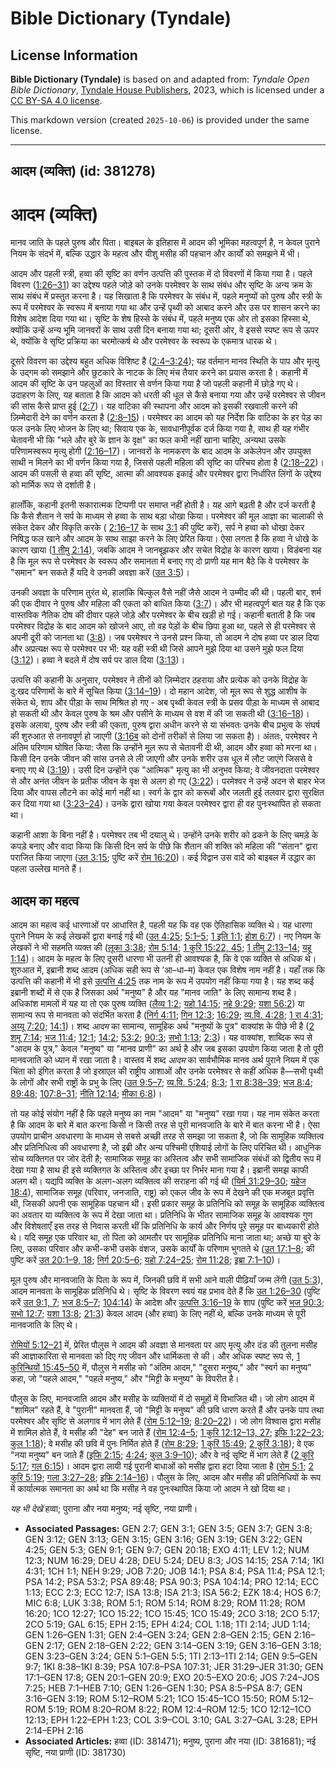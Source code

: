 # Bible Dictionary (Tyndale)

## License Information

**Bible Dictionary (Tyndale)** is based on and adapted from: _Tyndale Open Bible Dictionary_, [Tyndale House Publishers](https://tyndaleopenresources.com/), 2023, which is licensed under a [CC BY-SA 4.0 license](https://creativecommons.org/licenses/by-sa/4.0/legalcode.en).

This markdown version (created `2025-10-06`) is provided under the same license.



--------------------------------

## आदम (व्यक्ति) (id: 381278)

आदम (व्यक्ति)
=============

मानव जाति के पहले पुरुष और पिता। बाइबल के इतिहास में आदम की भूमिका महत्वपूर्ण है, न केवल पुराने नियम के संदर्भ में, बल्कि उद्धार के महत्व और यीशु मसीह की पहचान और कार्यों को समझने में भी।

आदम और पहली स्त्री, हव्वा की सृष्टि का वर्णन उत्पत्ति की पुस्तक में दो विवरणों में किया गया है। पहले विवरण ([1:26–31](https://ref.ly/Gen1:26-Gen1:31)) का उद्देश्य पहले जोड़े को उनके परमेश्वर के साथ संबंध और सृष्टि के अन्य क्रम के साथ संबंध में प्रस्तुत करना है। यह सिखाता है कि परमेश्वर के संबंध में, पहले मनुष्यों को पुरुष और स्त्री के रूप में परमेश्वर के स्वरूप में बनाया गया था और उन्हें पृथ्वी को आबाद करने और उस पर शासन करने का विशेष आदेश दिया गया था। सृष्टि के शेष हिस्से के संबंध में, पहले मनुष्य एक ओर तो इसका हिस्सा थे, क्योंकि उन्हें अन्य भूमि जानवरों के साथ उसी दिन बनाया गया था; दूसरी ओर, वे इससे स्पष्ट रूप से ऊपर थे, क्योंकि वे सृष्टि प्रक्रिया का चरमोत्कर्ष थे और परमेश्वर के स्वरूप के एकमात्र धारक थे।

दूसरे विवरण का उद्देश्य बहुत अधिक विशिष्ट है ([2:4–3:24](https://ref.ly/Gen2:4-Gen3:24)); यह वर्तमान मानव स्थिति के पाप और मृत्यु के उद्गम को समझाने और छुटकारे के नाटक के लिए मंच तैयार करने का प्रयास करता है। कहानी में आदम की सृष्टि के उन पहलुओं का विस्तार से वर्णन किया गया है जो पहली कहानी में छोड़े गए थे। उदाहरण के लिए, यह बताता है कि आदम को धरती की धूल से कैसे बनाया गया और उन्हें परमेश्वर से जीवन की सांस कैसे प्राप्त हुई ([2:7](https://ref.ly/Gen2:7))। यह वाटिका की स्थापना और आदम को इसकी रखवाली करने की ज़िम्मेदारी देने का वर्णन करता है ([2:8–15](https://ref.ly/Gen2:8-Gen2:15))। परमेश्वर का आदम को यह निर्देश कि वाटिका के हर पेड़ का फल उनके लिए भोजन के लिए था; सिवाय एक के, सावधानीपूर्वक दर्ज किया गया है, साथ ही यह गंभीर चेतावनी भी कि "भले और बुरे के ज्ञान के वृक्ष" का फल कभी नहीं खाना चाहिए, अन्यथा उसके परिणामस्वरूप मृत्यु होगी ([2:16–17](https://ref.ly/Gen2:16-Gen2:17))। जानवरों के नामकरण के बाद आदम के अकेलेपन और उपयुक्त साथी न मिलने का भी वर्णन किया गया है, जिससे पहली महिला की सृष्टि का परिचय होता है ([2:18–22](https://ref.ly/Gen2:18-Gen2:22))। आदम की पसली से हव्वा की सृष्टि, आत्मा की आवश्यक इकाई और परमेश्वर द्वारा निर्धारित लिंगों के उद्देश्य को मार्मिक रूप से दर्शाती है।

हालाँकि, कहानी इतनी सकारात्मक टिप्पणी पर समाप्त नहीं होती है। यह आगे बढ़ती है और दर्ज करती है कि कैसे शैतान ने सर्प के माध्यम से हव्वा के साथ बड़ा धोखा किया। परमेश्वर की मूल आज्ञा का चालाकी से संकेत देकर और विकृति करके ( [2:16–17](https://ref.ly/Gen2:16-Gen2:17) के साथ [3:1](https://ref.ly/Gen3:1) की पुष्टि करें), सर्प ने हव्वा को धोखा देकर निषिद्ध फल खाने और आदम के साथ साझा करने के लिए प्रेरित किया। ऐसा लगता है कि हव्वा ने धोखे के कारण खाया ([1 तीमु 2:14](https://ref.ly/1Tim2:14)), जबकि आदम ने जानबूझकर और सचेत विद्रोह के कारण खाया। विडंबना यह है कि मूल रूप से परमेश्वर के स्वरूप और समानता में बनाए गए दो प्राणी यह मान बैठे कि वे परमेश्वर के "समान" बन सकते हैं यदि वे उनकी अवज्ञा करें ([उत 3:5](https://ref.ly/Gen3:5))।

उनकी अवज्ञा के परिणाम तुरंत थे, हालांकि बिल्कुल वैसे नहीं जैसे आदम ने उम्मीद की थी। पहली बार, शर्म की एक दीवार ने पुरुष और महिला की एकता को बाधित किया ([3:7](https://ref.ly/Gen3:7))। और भी महत्वपूर्ण बात यह है कि एक वास्तविक नैतिक दोष की दीवार पहले जोड़े और परमेश्वर के बीच खड़ी हो गई। कहानी बताती है कि जब परमेश्वर विद्रोह के बाद आदम को खोजने आए, तो वह पेड़ों के बीच छिपा हुआ था, पहले से ही परमेश्वर से अपनी दूरी को जानता था ([3:8](https://ref.ly/Gen3:8))। जब परमेश्वर ने उनसे प्रश्न किया, तो आदम ने दोष हव्वा पर डाल दिया और अप्रत्यक्ष रूप से परमेश्वर पर भी: यह वही स्त्री थी जिसे आपने मुझे दिया था उसने मुझे फल दिया ([3:12](https://ref.ly/Gen3:12))। हव्वा ने बदले में दोष सर्प पर डाल दिया ([3:13](https://ref.ly/Gen3:13))।

उत्पत्ति की कहानी के अनुसार, परमेश्वर ने तीनों को ज़िम्मेदार ठहराया और प्रत्येक को उनके विद्रोह के दु:खद परिणामों के बारे में सूचित किया ([3:14–19](https://ref.ly/Gen3:14-Gen3:19))। दो महान आदेश, जो मूल रूप से शुद्ध आशीष के संकेत थे, शाप और पीड़ा के साथ मिश्रित हो गए \- अब पृथ्वी केवल स्त्री के प्रसव पीड़ा के माध्यम से आबाद हो सकती थी और केवल पुरुष के श्रम और पसीने के माध्यम से वश में की जा सकती थी ([3:16–18](https://ref.ly/Gen3:16-Gen3:18))। इसके अलावा, पुरुष और स्त्री की एकता, पुरुष द्वारा अधीन करने से या संभवतः उनके बीच प्रभुत्व के संघर्ष की शुरुआत से तनावपूर्ण हो जाएगी ([3:16ब](https://ref.ly/Gen3:16) को दोनों तरीकों से लिया जा सकता है)। अंततः, परमेश्वर ने अंतिम परिणाम घोषित किया: जैसा कि उन्होंने मूल रूप से चेतावनी दी थी, आदम और हव्वा को मरना था। किसी दिन उनके जीवन की सांस उनसे ले ली जाएगी और उनके शरीर उस धूल में लौट जाएंगे जिससे वे बनाए गए थे ([3:19](https://ref.ly/Gen3:19))। उसी दिन उन्होंने एक "आत्मिक" मृत्यु का भी अनुभव किया; वे जीवनदाता परमेश्वर से और अनंत जीवन के प्रतीक जीवन के वृक्ष से अलग हो गए ([3:22](https://ref.ly/Gen3:22))। परमेश्वर ने उन्हें अदन से बाहर भेज दिया और वापस लौटने का कोई मार्ग नहीं था। स्वर्ग के द्वार को करूबों और जलती हुई तलवार द्वारा सुरक्षित कर दिया गया था ([3:23–24](https://ref.ly/Gen3:23-Gen3:24))। उनके द्वारा खोया गया केवल परमेश्वर द्वारा ही वह पुनःस्थापित हो सकता था।

कहानी आशा के बिना नहीं है। परमेश्वर तब भी दयालु थे। उन्होंने उनके शरीर को ढकने के लिए चमड़े के कपड़े बनाए और वादा किया कि किसी दिन सर्प के पीछे कि शैतान की शक्ति को महिला की "संतान" द्वारा पराजित किया जाएगा ([उत 3:15](https://ref.ly/Gen3:15); पुष्टि करें [रोम 16:20](https://ref.ly/Rom16:20))। कई विद्वान उस वादे को बाइबल में उद्धार का पहला उल्लेख मानते हैं।

आदम का महत्व
------------

आदम का महत्व कई धारणाओं पर आधारित है, पहली यह कि वह एक ऐतिहासिक व्यक्ति थे। यह धारणा पुराने नियम के कई लेखकों द्वारा बनाई गई थी ([उत 4:25](https://ref.ly/Gen4:25); [5:1–5](https://ref.ly/Gen5:1-Gen5:5); [1 इति 1:1](https://ref.ly/1Chr1:1); [होश 6:7](https://ref.ly/Hos6:7))। नए नियम के लेखकों ने भी सहमति व्यक्त की ([लूका 3:38](https://ref.ly/Luke3:38); [रोम 5:14](https://ref.ly/Rom5:14); [1 कुरि 15:22, 45](https://ref.ly/1Cor15:22,1Cor15:45); [1 तीमु 2:13–14](https://ref.ly/1Tim2:13-1Tim2:14); [यहू 1:14](https://ref.ly/Jude1:14))। आदम के महत्व के लिए दूसरी धारणा भी उतनी ही आवश्यक है, कि वे एक व्यक्ति से अधिक थे। शुरुआत में, इब्रानी शब्द आदम (अधिक सही रूप से ’आ–धा–म) केवल एक विशेष नाम नहीं है। यहाँ तक कि उत्पत्ति की कहानी में भी इसे [उत्पत्ति 4:25](https://ref.ly/Gen4:25) तक नाम के रूप में उपयोग नहीं किया गया है। यह शब्द कई इब्रानी शब्दों में से एक है जिसका अर्थ "मनुष्य" है और यह "मानव जाति" के लिए सामान्य शब्द है। अधिकांश मामलों में यह या तो एक पुरुष व्यक्ति ([लैव्य 1:2](https://ref.ly/Lev1:2); [यहो 14:15](https://ref.ly/Josh14:15); [नहे 9:29](https://ref.ly/Neh9:29); [यशा 56:2](https://ref.ly/Isa56:2)) या सामान्य रूप से मानवता को संदर्भित करता है ([निर्ग 4:11](https://ref.ly/Exod4:11); [गिन 12:3](https://ref.ly/Num12:3); [16:29](https://ref.ly/Num16:29); [व्य.वि. 4:28](https://ref.ly/Deut4:28); [1 रा 4:31](https://ref.ly/1Kgs4:31); [अय्यू 7:20](https://ref.ly/Job7:20); [14:1](https://ref.ly/Job14:1))। शब्द *आदम* का सामान्य, सामूहिक अर्थ "मनुष्यों के पुत्र" वाक्यांश के पीछे भी है ([2 शमू 7:14](https://ref.ly/2Sam7:14); [भज 11:4](https://ref.ly/Ps11:4); [12:1](https://ref.ly/Ps12:1); [14:2](https://ref.ly/Ps14:2); [53:2](https://ref.ly/Ps53:2); [90:3](https://ref.ly/Ps90:3); [सभो 1:13](https://ref.ly/Eccl1:13); [2:3](https://ref.ly/Eccl2:3))। यह वाक्यांश, शाब्दिक रूप से "आदम के पुत्र," केवल "मनुष्य" या "मानव प्राणी" का अर्थ है और जब इसका उपयोग किया जाता है तो पूरी मानवजाति को ध्यान में रखा जाता है। वास्तव में शब्द *आदम* का सार्वभौमिक मानव अर्थ पुराने नियम में एक चिंता को इंगित करता है जो इस्राएल की राष्ट्रीय आशाओं और उनके परमेश्वर से कहीं अधिक है—सभी पृथ्वी के लोगों और सभी राष्ट्रों के प्रभु के लिए ([उत 9:5–7](https://ref.ly/Gen9:5-Gen9:7); [व्य.वि. 5:24](https://ref.ly/Deut5:24); [8:3](https://ref.ly/Deut8:3); [1 रा 8:38–39](https://ref.ly/1Kgs8:38-1Kgs8:39); [भज 8:4](https://ref.ly/Ps8:4); [89:48](https://ref.ly/Ps89:48); [107:8–31](https://ref.ly/Ps107:8-Ps107:31); [नीति 12:14](https://ref.ly/Prov12:14); [मीका 6:8](https://ref.ly/Mic6:8))।

तो यह कोई संयोग नहीं है कि पहले मनुष्य का नाम "आदम" या "मनुष्य" रखा गया। यह नाम संकेत करता है कि आदम के बारे में बात करना किसी न किसी तरह से पूरी मानवजाति के बारे में बात करना भी है। ऐसा उपयोग प्राचीन अवधारणा के माध्यम से सबसे अच्छी तरह से समझा जा सकता है, जो कि सामूहिक व्यक्तित्व और प्रतिनिधित्व की अवधारणा है, जो इब्री और अन्य पश्चिमी एशियाई लोगों के लिए परिचित थी। आधुनिक सोच व्यक्तिगत पर जोर देती है; सामाजिक समूह का अस्तित्व और सभी सामाजिक संबंधों को द्वितीय रूप में देखा गया है साथ ही इसे व्यक्तिगत के अस्तित्व और इच्छा पर निर्भर माना गया है। इब्रानी समझ काफी अलग थी। यद्यपि व्यक्ति के अलग\-अलग व्यक्तित्व की सराहना की गई थी ([यिर्म 31:29–30](https://ref.ly/Jer31:29-Jer31:30); [यहेज 18:4](https://ref.ly/Ezek18:4)), सामाजिक समूह (परिवार, जनजाति, राष्ट्र) को एकल जीव के रूप में देखने की एक मजबूत प्रवृत्ति थी, जिसकी अपनी एक सामूहिक पहचान थी। इसी प्रकार समूह के प्रतिनिधि को समूह के सामूहिक व्यक्तित्व का अवतार या व्यक्तित्व के रूप में देखा जाता था। प्रतिनिधि के भीतर सामाजिक समूह के आवश्यक गुण और विशेषताएँ इस तरह से निवास करती थीं कि प्रतिनिधि के कार्य और निर्णय पूरे समूह पर बाध्यकारी होते थे। यदि समूह एक परिवार था, तो पिता को आमतौर पर सामूहिक प्रतिनिधि माना जाता था; अच्छे या बुरे के लिए, उसका परिवार और कभी\-कभी उसके वंशज, उसके कार्यों के परिणाम भुगतते थे ([उत 17:1–8](https://ref.ly/Gen17:1-Gen17:8); की पुष्टि करें [उत 20:1–9, 18](https://ref.ly/Gen20:1-Gen20:9,Gen20:18); [निर्ग 20:5–6](https://ref.ly/Exod20:5-Exod20:6); [यहो 7:24–25](https://ref.ly/Josh7:24-Josh7:25); [रोम 11:28](https://ref.ly/Rom11:28); [इब्रा 7:1–10](https://ref.ly/Heb7:1-Heb7:10))।

मूल पुरुष और मानवजाति के पिता के रूप में, जिनकी छवि में सभी आने वाली पीढ़ियाँ जन्म लेंगी ([उत 5:3](https://ref.ly/Gen5:3)), आदम मानवता के सामूहिक प्रतिनिधि थे। सृष्टि के विवरण स्वयं यह प्रभाव देते हैं कि [उत 1:26–30](https://ref.ly/INVALID) (पुष्टि करें [उत 9:1, 7](https://ref.ly/INVALID,Gen0:7); [भज 8:5–7](https://ref.ly/INVALID); [104:14](https://ref.ly/Ps0:104)) के आदेश और [उत्पत्ति 3:16–19](https://ref.ly/INVALID) के शाप (पुष्टि करें [भज 90:3](https://ref.ly/INVALID); [सभो 12:7](https://ref.ly/INVALID); [यशा 13:8](https://ref.ly/INVALID); [21:3](https://ref.ly/INVALID)) केवल आदम (और हव्वा) के लिए नहीं थे, बल्कि उनके माध्यम से पूरी मानवजाति के लिए थे।

[रोमियों 5:12–21](https://ref.ly/Rom5:12-Rom5:21) में, प्रेरित पौलुस ने आदम की अवज्ञा से मानवता पर आए मृत्यु और दंड की तुलना मसीह की आज्ञाकारिता से मानवता को दिए गए जीवन और धार्मिकता से की। और अधिक स्पष्ट रूप से, [1 कुरिन्थियों 15:45–50](https://ref.ly/1Cor15:45-1Cor15:50) में, पौलुस ने मसीह को "अंतिम आदम," "दूसरा मनुष्य," और "स्वर्ग का मनुष्य" कहा, जो "पहले आदम," "पहले मनुष्य," और "मिट्टी के मनुष्य" के विपरीत है।

पौलुस के लिए, मानवजाति आदम और मसीह के व्यक्तियों में दो समूहों में विभाजित थी। जो लोग आदम में "शामिल" रहते हैं, वे "पुरानी" मानवता हैं, जो "मिट्टी के मनुष्य" की छवि धारण करते हैं और उनके पाप तथा परमेश्वर और सृष्टि से अलगाव में भाग लेते हैं ([रोम 5:12–19](https://ref.ly/Rom5:12-Rom5:19); [8:20–22](https://ref.ly/Rom8:20-Rom8:22))। जो लोग विश्वास द्वारा मसीह में शामिल होते हैं, वे मसीह की "देह" बन जाते हैं ([रोम 12:4–5](https://ref.ly/Rom12:4-Rom12:5); [1 कुरि 12:12–13, 27](https://ref.ly/1Cor12:12-1Cor12:13,1Cor12:27); [इफि 1:22–23](https://ref.ly/Eph1:22-Eph1:23); [कुल 1:18](https://ref.ly/Col1:18)); वे मसीह की छवि में पुनः निर्मित होते हैं ([रोम 8:29](https://ref.ly/Rom8:29); [1 कुरिं 15:49](https://ref.ly/1Cor15:49); [2 कुरिं 3:18](https://ref.ly/2Cor3:18)); वे एक "नया मनुष्य" बन जाते हैं ([इफि 2:15](https://ref.ly/Eph2:15); [4:24](https://ref.ly/Eph4:24); [कुल 3:9–10](https://ref.ly/Col3:9-Col3:10)); और वे नई सृष्टि में भाग लेते हैं ([2 कुरि 5:17](https://ref.ly/2Cor5:17); [गल 6:15](https://ref.ly/Gal6:15))। आदम द्वारा लायी गई पुरानी बाधाओं को मसीह द्वारा हटा दिया जाता है ([रोम 5:1](https://ref.ly/Rom5:1); [2 कुरि 5:19](https://ref.ly/2Cor5:19); [गला 3:27–28](https://ref.ly/Gal3:27-Gal3:28); [इफि 2:14–16](https://ref.ly/Eph2:14-Eph2:16))। पौलुस के लिए, आदम और मसीह की प्रतिनिधियों के रूप में कार्यात्मक समानता का अर्थ था कि मसीह ने वह पुनःस्थापित किया जो आदम ने खो दिया था।

*यह भी देखें* हव्वा; पुराना और नया मनुष्य; नई सृष्टि, नया प्राणी।

* **Associated Passages:** GEN 2:7; GEN 3:1; GEN 3:5; GEN 3:7; GEN 3:8; GEN 3:12; GEN 3:13; GEN 3:15; GEN 3:16; GEN 3:19; GEN 3:22; GEN 4:25; GEN 5:3; GEN 9:1; GEN 9:7; GEN 20:18; EXO 4:11; LEV 1:2; NUM 12:3; NUM 16:29; DEU 4:28; DEU 5:24; DEU 8:3; JOS 14:15; 2SA 7:14; 1KI 4:31; 1CH 1:1; NEH 9:29; JOB 7:20; JOB 14:1; PSA 8:4; PSA 11:4; PSA 12:1; PSA 14:2; PSA 53:2; PSA 89:48; PSA 90:3; PSA 104:14; PRO 12:14; ECC 1:13; ECC 2:3; ECC 12:7; ISA 13:8; ISA 21:3; ISA 56:2; EZK 18:4; HOS 6:7; MIC 6:8; LUK 3:38; ROM 5:1; ROM 5:14; ROM 8:29; ROM 11:28; ROM 16:20; 1CO 12:27; 1CO 15:22; 1CO 15:45; 1CO 15:49; 2CO 3:18; 2CO 5:17; 2CO 5:19; GAL 6:15; EPH 2:15; EPH 4:24; COL 1:18; 1TI 2:14; JUD 1:14; GEN 1:26–GEN 1:31; GEN 2:4–GEN 3:24; GEN 2:8–GEN 2:15; GEN 2:16–GEN 2:17; GEN 2:18–GEN 2:22; GEN 3:14–GEN 3:19; GEN 3:16–GEN 3:18; GEN 3:23–GEN 3:24; GEN 5:1–GEN 5:5; 1TI 2:13–1TI 2:14; GEN 9:5–GEN 9:7; 1KI 8:38–1KI 8:39; PSA 107:8–PSA 107:31; JER 31:29–JER 31:30; GEN 17:1–GEN 17:8; GEN 20:1–GEN 20:9; EXO 20:5–EXO 20:6; JOS 7:24–JOS 7:25; HEB 7:1–HEB 7:10; GEN 1:26–GEN 1:30; PSA 8:5–PSA 8:7; GEN 3:16–GEN 3:19; ROM 5:12–ROM 5:21; 1CO 15:45–1CO 15:50; ROM 5:12–ROM 5:19; ROM 8:20–ROM 8:22; ROM 12:4–ROM 12:5; 1CO 12:12–1CO 12:13; EPH 1:22–EPH 1:23; COL 3:9–COL 3:10; GAL 3:27–GAL 3:28; EPH 2:14–EPH 2:16
* **Associated Articles:** हव्वा (ID: 381471); मनुष्य, पुराना और नया (ID: 381681); नई सृष्टि, नया प्राणी (ID: 381730)

